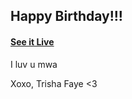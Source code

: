 ## Happy Birthday!!!

#### [See it Live](https://trisha-faye.github.io/HAPI-BDAY/)

I luv u mwa


Xoxo,
Trisha Faye <3
